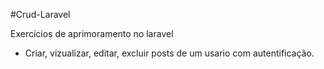 #Crud-Laravel

Exercícios de aprimoramento no laravel
- Criar, vizualizar, editar, excluir posts de um usario com autentificação.
